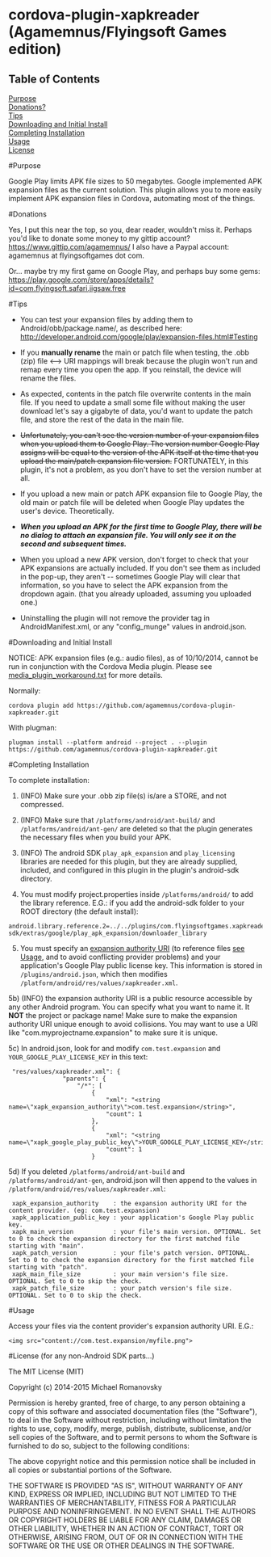 cordova-plugin-xapkreader (Agamemnus/Flyingsoft Games edition)
================================================================

Table of Contents
------------------
[Purpose](#purpose) <br/>
[Donations?](#donations) <br/>
[Tips](#tips) <br/>
[Downloading and Initial Install](#downloading-and-Initial-Install) <br/>
[Completing Installation](#completing-Installation) <br/>
[Usage](#usage) <br/>
[License](#license) <br/>

#Purpose

Google Play limits APK file sizes to 50 megabytes. Google implemented APK expansion files as the current solution. This plugin allows you to more easily implement APK expansion files in Cordova, automating most of the things.


#Donations

Yes, I put this near the top, so you, dear reader, wouldn't miss it. Perhaps you'd like to donate some money to my gittip account? https://www.gittip.com/agamemnus/ I also have a Paypal account: agamemnus at flyingsoftgames dot com.

Or... maybe try my first game on Google Play, and perhaps buy some gems:
<br/>
https://play.google.com/store/apps/details?id=com.flyingsoft.safari.jigsaw.free


#Tips

* You can test your expansion files by adding them to Android/obb/package.name/, as described here:  http://developer.android.com/google/play/expansion-files.html#Testing

* If you **manually rename** the main or patch file when testing, the .obb (zip) file <--> URI mappings will break because the plugin won't run and remap every time you open the app. If you reinstall, the device will rename the files.

* As expected, contents in the patch file overwrite contents in the main file. If you need to update a small some file without making the user download let's say a gigabyte of data, you'd want to update the patch file, and store the rest of the data in the main file.

* ~~Unfortunately, you can't see the version number of your expansion files when you upload them to Google Play. The version number Google Play assigns will be equal to the version of the APK itself at the time that you upload the main/patch expansion file version.~~ FORTUNATELY, in this plugin, it's not a problem, as you don't have to set the version number at all.

* If you upload a new main or patch APK expansion file to Google Play, the old main or patch file will be deleted when Google Play updates the user's device. Theoretically.

* ***When you upload an APK for the first time to Google Play, there will be no dialog to attach an expansion file. You will only see it on the second and subsequent times.***

* When you upload a new APK version, don't forget to check that your APK expansions are actually included. If you don't see them as included in the pop-up, they aren't -- sometimes Google Play will clear that information, so you have to select the APK expansion from the dropdown again. (that you already uploaded, assuming you uploaded one.)

* Uninstalling the plugin will not remove the provider tag in AndroidManifest.xml, or any "config_munge" values in android.json.


#Downloading and Initial Install

NOTICE: APK expansion files (e.g.: audio files), as of 10/10/2014, cannot be run in conjunction with the Cordova Media plugin. Please see [media_plugin_workaround.txt](https://github.com/agamemnus/cordova-plugin-xapkreader/blob/gh-pages/media_plugin_workaround.txt) for more details.

Normally:

```
cordova plugin add https://github.com/agamemnus/cordova-plugin-xapkreader.git
````

With plugman:

````
plugman install --platform android --project . --plugin https://github.com/agamemnus/cordova-plugin-xapkreader.git
````


#Completing Installation

 To complete installation:
 
 1) (INFO) Make sure your .obb zip file(s) is/are a STORE, and not compressed.
 
 2) (INFO) Make sure that ``/platforms/android/ant-build/`` and ``/platforms/android/ant-gen/`` are deleted so that the plugin generates the necessary files when you build your APK.
 
 3) (INFO) The android SDK ``play_apk_expansion`` and ``play_licensing`` libraries are needed for this plugin, but they are already supplied, included, and configured in this plugin in the plugin's android-sdk directory.
 
 4) You must modify project.properties inside ``/platforms/android/`` to add the library reference. E.G.: if you add the android-sdk folder to your ROOT directory (the default install):
 
 ````
 android.library.reference.2=../../plugins/com.flyingsoftgames.xapkreader/android-sdk/extras/google/play_apk_expansion/downloader_library
 ````
 
 5) You must specify an [expansion authority URI](http://developer.android.com/guide/topics/manifest/provider-element.html#auth) (to reference files [see Usage](#usage), and to avoid conflicting provider problems) and your application's Google Play public license key. This information is stored in ``/plugins/android.json``, which then modifies ``/platform/android/res/values/xapkreader.xml``.
 
 5b) (INFO) the expansion authority URI is a public resource accessible by any other Android program. You can specify what you want to name it. It **NOT** the project or package name! Make sure to make the expansion authority URI unique enough to avoid collisions. You may want to use a URI like "com.myprojectname.expansion" to make sure it is unique.

 5c) In android.json, look for and modify ``com.test.expansion`` and ``YOUR_GOOGLE_PLAY_LICENSE_KEY`` in this text:
 ````
  "res/values/xapkreader.xml": {
                "parents": {
                    "/*": [
                        {
                            "xml": "<string name=\"xapk_expansion_authority\">com.test.expansion</string>",
                            "count": 1
                        },
                        {
                            "xml": "<string name=\"xapk_google_play_public_key\">YOUR_GOOGLE_PLAY_LICENSE_KEY</string>",
                            "count": 1
                        }
 ````
 
 5d) If you deleted ``/platforms/android/ant-build`` and ``/platforms/android/ant-gen``, android.json will then append to the values in ``/platform/android/res/values/xapkreader.xml``:
````
 xapk_expansion_authority    : the expansion authority URI for the content provider. (eg: com.test.expansion)
 xapk_application_public_key : your application's Google Play public key.
 xapk_main_version           : your file's main version. OPTIONAL. Set to 0 to check the expansion directory for the first matched file starting with "main".
 xapk_patch_version          : your file's patch version. OPTIONAL. Set to 0 to check the expansion directory for the first matched file starting with "patch".
 xapk_main_file_size         : your main version's file size. OPTIONAL. Set to 0 to skip the check.
 xapk_patch_file_size        : your patch version's file size. OPTIONAL. Set to 0 to skip the check.
````

#Usage

 Access your files via the content provider's expansion authority URI. E.G.:
 
 ``<img src="content://com.test.expansion/myfile.png">``


#License (for any non-Android SDK parts...)

The MIT License (MIT)

Copyright (c) 2014-2015 Michael Romanovsky

Permission is hereby granted, free of charge, to any person obtaining a copy of this software and associated documentation files (the "Software"), to deal in the Software without restriction, including without limitation the rights to use, copy, modify, merge, publish, distribute, sublicense, and/or sell copies of the Software, and to permit persons to whom the Software is furnished to do so, subject to the following conditions:

The above copyright notice and this permission notice shall be included in all copies or substantial portions of the Software.

THE SOFTWARE IS PROVIDED "AS IS", WITHOUT WARRANTY OF ANY KIND, EXPRESS OR IMPLIED, INCLUDING BUT NOT LIMITED TO THE WARRANTIES OF MERCHANTABILITY, FITNESS FOR A PARTICULAR PURPOSE AND NONINFRINGEMENT. IN NO EVENT SHALL THE AUTHORS OR COPYRIGHT HOLDERS BE LIABLE FOR ANY CLAIM, DAMAGES OR OTHER LIABILITY, WHETHER IN AN ACTION OF CONTRACT, TORT OR OTHERWISE, ARISING FROM, OUT OF OR IN CONNECTION WITH THE SOFTWARE OR THE USE OR OTHER DEALINGS IN THE SOFTWARE.
